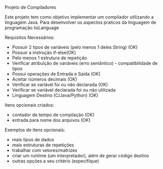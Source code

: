Projeto de Compiladores


Este projeto tem como objetivo implementar um compilador utilizando a linguagem Java. Para desenvolver os aspectos praticos da linguagem de programação IsiLanguage


Requisitos Necessários:

- Possuir 2 tipos de variáveis (pelo menos 1 deles String) (OK)
- Possuir a instrução if-else(OK)
- Pelo menos 1 estrutura de repetição
- Verificar atribuição de variáveis (erro semântico) - compatibilidade de tipos
- Possui operações de Entrada e Saída (OK)
- Aceitar números decimais (OK)
- Verificar se variável foi ou não declarada (OK)
- Verificar se variável declarada foi ou não utilizada
- Linguagem Destino (C/Java/Python) (OK)


Itens opcionais criados:

- contador de tempo de compilação (OK)
- entrada para nome dos arquivos (OK)

Exemplos de itens opcionais:
- mais tipos de dados
- mais estruturas de repetições
- trabalhar com vetores/matrizes
- criar um runtime (um interpretador), além de gerar código destino
- outras opções a seu critério (especifique)

